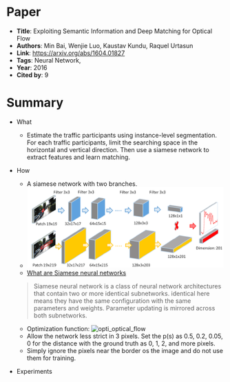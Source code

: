 # Paper

* **Title**: Exploiting Semantic Information and Deep Matching for Optical Flow
* **Authors**: Min Bai, Wenjie Luo, Kaustav Kundu, Raquel Urtasun
* **Link**: https://arxiv.org/abs/1604.01827
* **Tags**: Neural Network,
* **Year**: 2016
* **Cited by**: 9

# Summary

* What
    * Estimate the traffic participants using instance-level segmentation.
    For each traffic participants, limit the searching space in the horizontal
    and vertical direction. Then use a siamese network to extract features and 
    learn matching.

* How
    * A siamese network with two branches.
    * ![siamese](images/siamese.png)
    * [What are Siamese neural networks](https://www.quora.com/What-are-Siamese-neural-networks-what-applications-are-they-good-for-and-why)
    > Siamese neural network is a class of neural network architectures that contain two or more identical subnetworks. identical here means they have the same configuration with the same parameters and weights. Parameter updating is mirrored across both subnetworks.
    * Optimization function:
    ![opti\_optical_flow](images/opti\_optical_flow.png)
    * Allow the network less strict in 3 pixels. Set the p(s) as 0.5, 0.2, 0.05, 0
    for the distance with the ground truth as 0, 1, 2, and more pixels.
    * Simply ignore the pixels near the border os the image and do not 
    use them for training.
  
* Experiments
